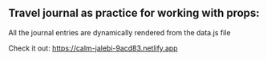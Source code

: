## Travel journal as practice for working with props:


All the journal entries are dynamically rendered from the data.js file

Check it out:
https://calm-jalebi-9acd83.netlify.app
